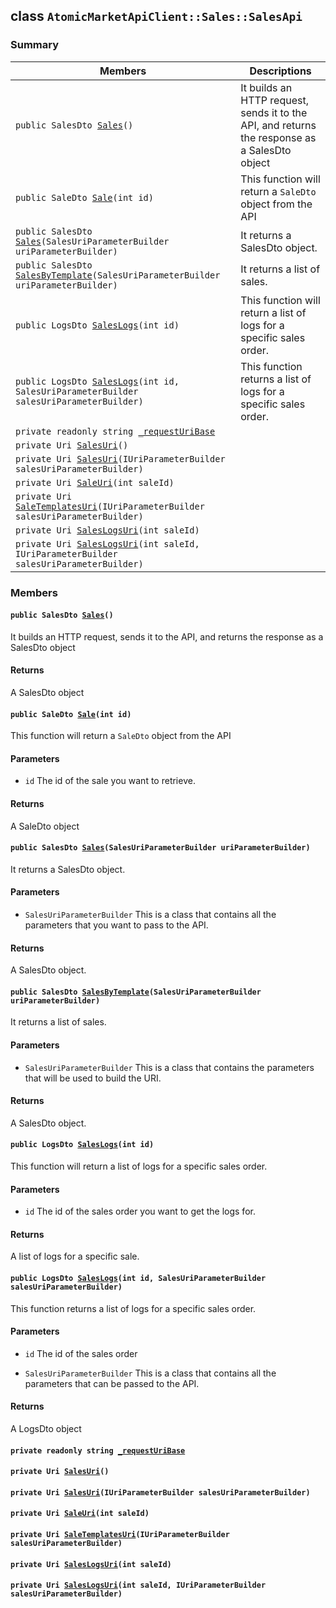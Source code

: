 ## class `AtomicMarketApiClient::Sales::SalesApi` 

### Summary

 Members                        | Descriptions                                
--------------------------------|---------------------------------------------
`public SalesDto `[`Sales`](#class_atomic_market_api_client_1_1_sales_1_1_sales_api_1aa0e37cd4086cddc4ba41ff9855d83b9b)`()` | It builds an HTTP request, sends it to the API, and returns the response as a SalesDto object
`public SaleDto `[`Sale`](#class_atomic_market_api_client_1_1_sales_1_1_sales_api_1a98a3e978a8fbea5e89099f424aee67c4)`(int id)` | This function will return a `SaleDto` object from the API
`public SalesDto `[`Sales`](#class_atomic_market_api_client_1_1_sales_1_1_sales_api_1a8542ba9eda33d0fb33cf44eceaf27ff8)`(SalesUriParameterBuilder uriParameterBuilder)` | It returns a SalesDto object.
`public SalesDto `[`SalesByTemplate`](#class_atomic_market_api_client_1_1_sales_1_1_sales_api_1a00f707e3432812eefca67e359b8f7968)`(SalesUriParameterBuilder uriParameterBuilder)` | It returns a list of sales.
`public LogsDto `[`SalesLogs`](#class_atomic_market_api_client_1_1_sales_1_1_sales_api_1acd26501f9678db3b73773e6c34add5d0)`(int id)` | This function will return a list of logs for a specific sales order.
`public LogsDto `[`SalesLogs`](#class_atomic_market_api_client_1_1_sales_1_1_sales_api_1a9ebb72bee2396ee66b1910d701d1d123)`(int id, SalesUriParameterBuilder salesUriParameterBuilder)` | This function returns a list of logs for a specific sales order.
`private readonly string `[`_requestUriBase`](#class_atomic_market_api_client_1_1_sales_1_1_sales_api_1a1854c4909a1013a684af16fb52e8a387) | 
`private Uri `[`SalesUri`](#class_atomic_market_api_client_1_1_sales_1_1_sales_api_1a40df74fdccb558ba58338c9fdff8c5cb)`()` | 
`private Uri `[`SalesUri`](#class_atomic_market_api_client_1_1_sales_1_1_sales_api_1a914051441775e99ff18a3552ec756af1)`(IUriParameterBuilder salesUriParameterBuilder)` | 
`private Uri `[`SaleUri`](#class_atomic_market_api_client_1_1_sales_1_1_sales_api_1a29b670b4d544f1da685ec58f7c8b017b)`(int saleId)` | 
`private Uri `[`SaleTemplatesUri`](#class_atomic_market_api_client_1_1_sales_1_1_sales_api_1a2ba48db7c4a7ff8dc946105d3485dd6e)`(IUriParameterBuilder salesUriParameterBuilder)` | 
`private Uri `[`SalesLogsUri`](#class_atomic_market_api_client_1_1_sales_1_1_sales_api_1a3a4cb097be63d1826678f6ccd67e5a21)`(int saleId)` | 
`private Uri `[`SalesLogsUri`](#class_atomic_market_api_client_1_1_sales_1_1_sales_api_1a5ea3cd7f9aa1bc36d78f61c90d44944c)`(int saleId, IUriParameterBuilder salesUriParameterBuilder)` | 

### Members

#### `public SalesDto `[`Sales`](#class_atomic_market_api_client_1_1_sales_1_1_sales_api_1aa0e37cd4086cddc4ba41ff9855d83b9b)`()` 

It builds an HTTP request, sends it to the API, and returns the response as a SalesDto object

#### Returns
A SalesDto object

#### `public SaleDto `[`Sale`](#class_atomic_market_api_client_1_1_sales_1_1_sales_api_1a98a3e978a8fbea5e89099f424aee67c4)`(int id)` 

This function will return a `SaleDto` object from the API

#### Parameters
* `id` The id of the sale you want to retrieve.

#### Returns
A SaleDto object

#### `public SalesDto `[`Sales`](#class_atomic_market_api_client_1_1_sales_1_1_sales_api_1a8542ba9eda33d0fb33cf44eceaf27ff8)`(SalesUriParameterBuilder uriParameterBuilder)` 

It returns a SalesDto object.

#### Parameters
* `SalesUriParameterBuilder` This is a class that contains all the parameters that you want to pass to the API.

#### Returns
A SalesDto object.

#### `public SalesDto `[`SalesByTemplate`](#class_atomic_market_api_client_1_1_sales_1_1_sales_api_1a00f707e3432812eefca67e359b8f7968)`(SalesUriParameterBuilder uriParameterBuilder)` 

It returns a list of sales.

#### Parameters
* `SalesUriParameterBuilder` This is a class that contains the parameters that will be used to build the URI.

#### Returns
A SalesDto object.

#### `public LogsDto `[`SalesLogs`](#class_atomic_market_api_client_1_1_sales_1_1_sales_api_1acd26501f9678db3b73773e6c34add5d0)`(int id)` 

This function will return a list of logs for a specific sales order.

#### Parameters
* `id` The id of the sales order you want to get the logs for.

#### Returns
A list of logs for a specific sale.

#### `public LogsDto `[`SalesLogs`](#class_atomic_market_api_client_1_1_sales_1_1_sales_api_1a9ebb72bee2396ee66b1910d701d1d123)`(int id, SalesUriParameterBuilder salesUriParameterBuilder)` 

This function returns a list of logs for a specific sales order.

#### Parameters
* `id` The id of the sales order

* `SalesUriParameterBuilder` This is a class that contains all the parameters that can be passed to the API.

#### Returns
A LogsDto object

#### `private readonly string `[`_requestUriBase`](#class_atomic_market_api_client_1_1_sales_1_1_sales_api_1a1854c4909a1013a684af16fb52e8a387) 

#### `private Uri `[`SalesUri`](#class_atomic_market_api_client_1_1_sales_1_1_sales_api_1a40df74fdccb558ba58338c9fdff8c5cb)`()` 

#### `private Uri `[`SalesUri`](#class_atomic_market_api_client_1_1_sales_1_1_sales_api_1a914051441775e99ff18a3552ec756af1)`(IUriParameterBuilder salesUriParameterBuilder)` 

#### `private Uri `[`SaleUri`](#class_atomic_market_api_client_1_1_sales_1_1_sales_api_1a29b670b4d544f1da685ec58f7c8b017b)`(int saleId)` 

#### `private Uri `[`SaleTemplatesUri`](#class_atomic_market_api_client_1_1_sales_1_1_sales_api_1a2ba48db7c4a7ff8dc946105d3485dd6e)`(IUriParameterBuilder salesUriParameterBuilder)` 

#### `private Uri `[`SalesLogsUri`](#class_atomic_market_api_client_1_1_sales_1_1_sales_api_1a3a4cb097be63d1826678f6ccd67e5a21)`(int saleId)` 

#### `private Uri `[`SalesLogsUri`](#class_atomic_market_api_client_1_1_sales_1_1_sales_api_1a5ea3cd7f9aa1bc36d78f61c90d44944c)`(int saleId, IUriParameterBuilder salesUriParameterBuilder)` 


